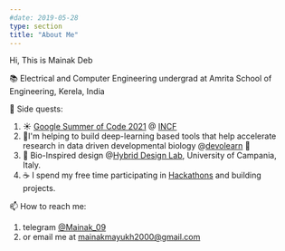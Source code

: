 ```yaml
---
#date: 2019-05-28
type: section
title: "About Me"
---
```


Hi, This is Mainak Deb

📚 Electrical and Computer Engineering undergrad at Amrita School of Engineering, Kerela, India 

🚀 Side quests:
1. ☀️ [Google Summer of Code 2021](https://github.com/devoworm/GSoC-2021/tree/main/project-3.1) @ [INCF](https://incf.org/)
2. 🔬I'm helping to build deep-learning based tools that help accelerate research in data driven developmental biology @[devolearn](https://github.com/DevoLearn/devolearn) 🔎
3. 🔎 Bio-Inspired design @[Hybrid Design Lab](https://www.hybriddesignlab.org/), University of Campania, Italy.
4. ☕  I spend my free time participating in [Hackathons](https://devpost.com/mainakmayukh2000) and building projects. 


📫 How to reach me: 
1. telegram [@Mainak_09](https://t.me/Mainak_09)
2. or email me at [mainakmayukh2000@gmail.com](mailto:mainakmayukh2000@gmail.com)